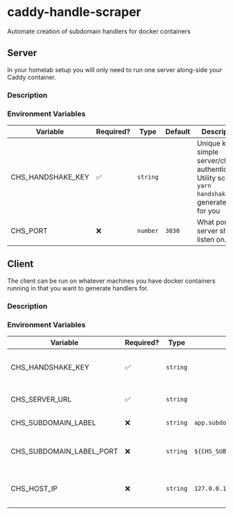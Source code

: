 # caddy-handle-scraper

Automate creation of subdomain handlers for docker containers

## Server

In your homelab setup you will only need to run one server along-side your Caddy container.

### Description

### Environment Variables

| Variable          | Required? | Type     | Default | Description                                                                                                     |
| ----------------- | --------- | -------- | ------- | --------------------------------------------------------------------------------------------------------------- |
| CHS_HANDSHAKE_KEY | ✅        | `string` |         | Unique key for simple server/client authentication. Utility script `yarn handshake` will generate a key for you |
| CHS_PORT          | ❌        | `number` | `3030`  | What port the server should listen on.                                                                          |

## Client

The client can be run on whatever machines you have docker containers running in that you want to generate handlers for.

### Description

### Environment Variables

| Variable                 | Required? | Type     | Default                       | Description                                                                                                     |
| ------------------------ | --------- | -------- | ----------------------------- | --------------------------------------------------------------------------------------------------------------- |
| CHS_HANDSHAKE_KEY        | ✅        | `string` |                               | Unique key for simple server/client authentication. Utility script `yarn handshake` will generate a key for you |
| CHS_SERVER_URL           | ✅        | `string` |                               | Base url to reach the server. E.g. `http://192.168.10.100:3030`                                                 |
| CHS_SUBDOMAIN_LABEL      | ❌        | `string` | `app.subdomain`               | Which label to scrape for on your docker containers.                                                            |
| CHS_SUBDOMAIN_LABEL_PORT | ❌        | `string` | `${CHS_SUBDOMAIN_LABEL}.port` | When defining multiple port bindings, e.g. 80 & 443, the value of this label will be used for the handler.      |
| CHS_HOST_IP              | ❌        | `string` | `127.0.0.1`                   | The IP address that will be used in the reverse proxy. Should be the IPv4 of the client machine                 |
